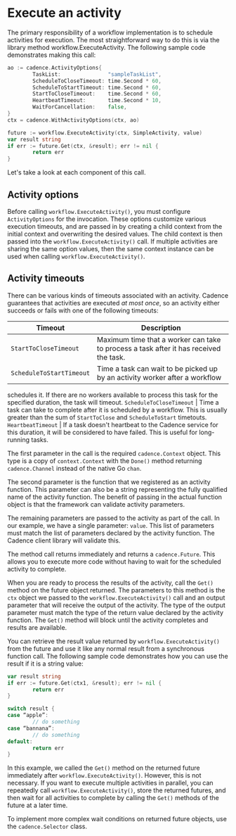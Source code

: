 # Execute an activity

The primary responsibility of a workflow implementation is to schedule activities for execution. The
most straightforward way to do this is via the library method workflow.ExecuteActivity. The following
sample code demonstrates making this call:

```go
ao := cadence.ActivityOptions{
        TaskList:               "sampleTaskList",
        ScheduleToCloseTimeout: time.Second * 60,
        ScheduleToStartTimeout: time.Second * 60,
        StartToCloseTimeout:    time.Second * 60,
        HeartbeatTimeout:       time.Second * 10,
        WaitForCancellation:    false,
}
ctx = cadence.WithActivityOptions(ctx, ao)

future := workflow.ExecuteActivity(ctx, SimpleActivity, value)
var result string
if err := future.Get(ctx, &result); err != nil {
        return err
}
```
Let's take a look at each component of this call.

## Activity options

Before calling `workflow.ExecuteActivity()`, you must configure `ActivityOptions` for the
invocation. These options customize various execution timeouts, and are passed in by creating a child
context from the initial context and overwriting the desired values. The child context is then passed
into the `workflow.ExecuteActivity()` call. If multiple activities are sharing the same option
values, then the same context instance can be used when calling `workflow.ExecuteActivity()`.

## Activity timeouts

There can be various kinds of timeouts associated with an activity. Cadence guarantees that activities
are executed *at most once*, so an activity either succeeds or fails with one of the following timeouts:

Timeout | Description
--- | ---
`StartToCloseTimeout` | Maximum time that a worker can take to process a task after it has received the task.
`ScheduleToStartTimeout` | Time a task can wait to be picked up by an activity worker after a workflow
schedules it. If there are no workers available to process this task for the specified duration, the
task will timeout.
`ScheduleToCloseTimeout` | Time a task can take to complete after it is scheduled by a workflow. This is
usually greater than the sum of `StartToClose` and `ScheduleToStart` timetouts.
`HeartbeatTimeout` | If a task doesn't heartbeat to the Cadence service for this duration, it will be
considered to have failed. This is useful for long-running tasks.

The first parameter in the call is the required `cadence.Context` object. This type is a copy of
`context.Context` with the `Done()` method returning `cadence.Channel` instead of the native Go `chan`.

The second parameter is the function that we registered as an activity function. This parameter can
also be a string representing the fully qualified name of the activity function. The benefit of passing
in the actual function object is that the framework can validate activity parameters.

The remaining parameters are passed to the activity as part of the call. In our example, we have a
single parameter: `value`. This list of parameters must match the list of parameters declared by
the activity function. The Cadence client library will validate this.

The method call returns immediately and returns a `cadence.Future`. This allows you to execute more
code without having to wait for the scheduled activity to complete.

When you are ready to process the results of the activity, call the `Get()` method on the future
object returned. The parameters to this method is the `ctx` object we passed to the
`workflow.ExecuteActivity()` call and an output parameter that will receive the output of the
activity. The type of the output parameter must match the type of the return value declared by the
activity function. The `Get()` method will block until the activity completes and results are
available.

You can retrieve the result value returned by `workflow.ExecuteActivity()` from the future and use
it like any normal result from a synchronous function call. The following sample code demonstrates how
you can use the result if it is a string value:

```go
var result string
if err := future.Get(ctx1, &result); err != nil {
        return err
}

switch result {
case “apple”:
        // do something
case “bannana”:
        // do something
default:
        return err
}
```
In this example, we called the `Get()` method on the returned future immediately after `workflow.ExecuteActivity()`.
However, this is not necessary. If you want to execute multiple activities in parallel, you can
repeatedly call `workflow.ExecuteActivity()`, store the returned futures, and then wait for all
activities to complete by calling the `Get()` methods of the future at a later time.

To implement more complex wait conditions on returned future objects, use the `cadence.Selector` class.

